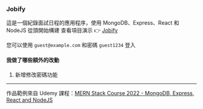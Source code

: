 ### Jobify

這是一個紀錄面試日程的應用程序，使用 MongoDB、Express、React 和 NodeJS 從頭開始構建
查看項目演示 👉 [Jobify](http://aaa.com 'Jobify')

您可以使用 `guest@example.com` 和密碼 `guest1234` 登入

#### 我做了哪些額外的改動

1. 新增修改密碼功能

---

作品範例來自 Udemy 課程：[MERN Stack Course 2022 - MongoDB, Express, React and NodeJS](https://www.udemy.com/share/105HjC3@TL9nn4lxZGXzFFGBGLSSb5XTc-19LhMj9yJHMcNvnaW0RmpcCaOBHPzLSMz-_xhjzw==/ 'MERN Stack Course 2022 - MongoDB, Express, React and NodeJS')
